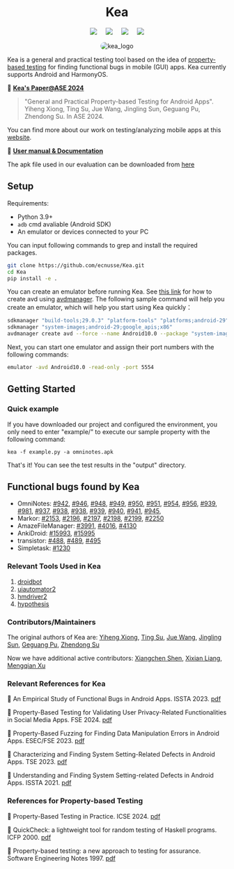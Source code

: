 <div align="center">
<h1>Kea</h1>

<a href='https://dl.acm.org/doi/10.1145/3691620.3694986'><img src='https://img.shields.io/badge/acm-10.1145-blue.svg'></a> &nbsp;&nbsp;&nbsp;
 <a href='LICENSE'><img src='https://img.shields.io/badge/License-MIT-orange'></a> &nbsp;&nbsp;&nbsp;
 <a><img src='https://img.shields.io/badge/python-3.9, 3.10, 3.11, 3.12, 3.13-blue'></a> &nbsp;&nbsp;&nbsp;
 <a href='https://kea-doc.readthedocs.io/en/latest/'><img src='https://img.shields.io/badge/doc-1.0.0-blue'></a>
</div>

<div align="center">
    <img src="kea/resources/kea_log(1).png" alt="kea_logo" style="border-radius: 18px"/>
</div>

<p>

</p>

Kea is a general and practical testing tool based on the idea of [property-based testing](https://en.wikipedia.org/wiki/Software_testing#Property_testing) for finding functional bugs in mobile (GUI) apps.
Kea currently supports Android and HarmonyOS.

📘 **[Kea's Paper@ASE 2024](https://xyiheng.github.io//files/Property_Based_Testing_for_Android_Apps.pdf)**

> "General and Practical Property-based Testing for Android Apps". 
> Yiheng Xiong, Ting Su, Jue Wang, Jingling Sun, Geguang Pu, Zhendong Su.
> In ASE 2024. 

You can find more about our work on testing/analyzing mobile apps at this [website](https://mobile-app-analysis.github.io).

📘 **[User manual & Documentation](https://kea-doc.readthedocs.io/en/latest/)**


The apk file used in our evaluation can be downloaded from [here](https://drive.google.com/drive/folders/19Ysgnnwr1HDvrXBW7t1uYB_T7QdwkZKC?usp=sharing)

## Setup

Requirements:

- Python 3.9+
- `adb` cmd avaliable (Android SDK)
- An emulator or devices connected to your PC


You can input following commands to grep and install the required packages.

```bash
git clone https://github.com/ecnusse/Kea.git
cd Kea
pip install -e .
```

You can create an emulator before running Kea. See [this link](https://stackoverflow.com/questions/43275238/how-to-set-system-images-path-when-creating-an-android-avd) for how to create avd using [avdmanager](https://developer.android.com/studio/command-line/avdmanager).
The following sample command will help you create an emulator, which will help you start using Kea quickly：

```bash
sdkmanager "build-tools;29.0.3" "platform-tools" "platforms;android-29"
sdkmanager "system-images;android-29;google_apis;x86"
avdmanager create avd --force --name Android10.0 --package "system-images;android-29;google_apis;x86" --abi google_apis/x86 --sdcard 1024M --device "pixel_2"
```

Next, you can start one emulator and assign their port numbers with the following commands:

```bash
emulator -avd Android10.0 -read-only -port 5554
```


## Getting Started

### Quick example

If you have downloaded our project and configured the environment, you only need to enter "example/" to execute our sample property with the following command:

```
kea -f example.py -a omninotes.apk
```

That's it! You can see the test results in the "output" directory.


## Functional bugs found by Kea

* OmniNotes: [#942](https://github.com/federicoiosue/Omni-Notes/issues/942), [#946](https://github.com/federicoiosue/Omni-Notes/issues/946), [#948](https://github.com/federicoiosue/Omni-Notes/issues/948), [#949](https://github.com/federicoiosue/Omni-Notes/issues/949), [#950](https://github.com/federicoiosue/Omni-Notes/issues/950), [#951](https://github.com/federicoiosue/Omni-Notes/issues/951), [#954](https://github.com/federicoiosue/Omni-Notes/issues/954), [#956](https://github.com/federicoiosue/Omni-Notes/issues/956), [#939](https://github.com/federicoiosue/Omni-Notes/issues/939), [#981](https://github.com/federicoiosue/Omni-Notes/issues/981), [#937](https://github.com/federicoiosue/Omni-Notes/issues/937), [#938](https://github.com/federicoiosue/Omni-Notes/issues/938), [#938](https://github.com/federicoiosue/Omni-Notes/issues/937), [#939](https://github.com/federicoiosue/Omni-Notes/issues/937), [#940](https://github.com/federicoiosue/Omni-Notes/issues/940), [#941](https://github.com/federicoiosue/Omni-Notes/issues/941), [#945](https://github.com/federicoiosue/Omni-Notes/issues/945),
* Markor: [#2153](https://github.com/gsantner/markor/issues/2153), [#2196](https://github.com/gsantner/markor/issues/2196), [#2197](https://github.com/gsantner/markor/issues/2197), [#2198](https://github.com/gsantner/markor/issues/2198), [#2199](https://github.com/gsantner/markor/issues/2199), [#2250](https://github.com/gsantner/markor/issues/2250)
* AmazeFileManager: [#3991](https://github.com/TeamAmaze/AmazeFileManager/issues/3991), [#4016](https://github.com/TeamAmaze/AmazeFileManager/issues/4016), [#4130](https://github.com/TeamAmaze/AmazeFileManager/issues/4130)
* AnkiDroid: [#15993](https://github.com/ankidroid/Anki-Android/issues/15993), [#15995](https://github.com/ankidroid/Anki-Android/issues/15995)
* transistor: [#488](https://codeberg.org/y20k/transistor/issues/488), [#489](https://codeberg.org/y20k/transistor/issues/489), [#495](https://codeberg.org/y20k/transistor/issues/495)
* Simpletask: [#1230](https://github.com/mpcjanssen/simpletask-android/issues/1230)

### Relevant Tools Used in Kea

1. [droidbot](https://github.com/honeynet/droidbot)
2. [uiautomator2](https://github.com/openatx/uiautomator2)
3. [hmdriver2](https://github.com/codematrixer/hmdriver2)
4. [hypothesis](https://github.com/HypothesisWorks/hypothesis)

### Contributors/Maintainers

The original authors of Kea are:
[Yiheng Xiong](https://xyiheng.github.io/), 
[Ting Su](http://tingsu.github.io/),
[Jue Wang](https://cv.juewang.info/),
[Jingling Sun](https://jinglingsun.github.io/),
[Geguang Pu](),
[Zhendong Su](https://people.inf.ethz.ch/suz/)

Now we have additional active contributors:
[Xiangchen Shen](https://xiangchenshen.github.io/), 
[Xixian Liang](https://xixianliang.github.io/resume/),
[Mengqian Xu]()

### Relevant References for Kea

📘 An Empirical Study of Functional Bugs in Android Apps. ISSTA 2023. [pdf](https://dl.acm.org/doi/10.1145/3597926.3598138)

📘 Property-Based Testing for Validating User Privacy-Related Functionalities in Social Media Apps. FSE 2024. [pdf](https://dl.acm.org/doi/10.1145/3663529.3663863)

📘 Property-Based Fuzzing for Finding Data Manipulation Errors in Android Apps. ESEC/FSE 2023. [pdf](https://dl.acm.org/doi/10.1145/3611643.3616286)

📘 Characterizing and Finding System Setting-Related Defects in Android Apps. TSE 2023. [pdf](https://ieeexplore.ieee.org/document/10064083)

📘 Understanding and Finding System Setting-related Defects in Android Apps. ISSTA 2021. [pdf](https://dl.acm.org/doi/10.1145/3460319.3464806)


### References for Property-based Testing

📘 Property-Based Testing in Practice. ICSE 2024. [pdf](https://dl.acm.org/doi/10.1145/3597503.3639581)

📘 QuickCheck: a lightweight tool for random testing of Haskell programs. ICFP 2000. [pdf](https://dl.acm.org/doi/10.1145/357766.351266)

📘 Property-based testing: a new approach to testing for assurance. Software Engineering Notes 1997. [pdf](https://dl.acm.org/doi/pdf/10.1145/263244.263267)